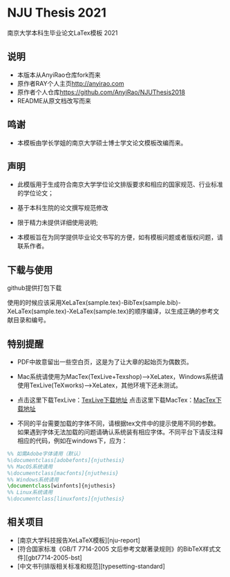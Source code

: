 ﻿# NJU Thesis 2021

南京大学本科生毕业论文LaTex模板 2021

## 说明

- 本版本从AnyiRao仓库fork而来
- 原作者RAY个人主页<http://anyirao.com>
- 原作者个人仓库<https://github.com/AnyiRao/NJUThesis2018>
- README从原文档改写而来

## 鸣谢

- 本模板由学长学姐的南京大学硕士博士学文论文模板改编而来。

## 声明

- 此模版用于生成符合南京大学学位论文排版要求和相应的国家规范、行业标准的学位论文；

- 基于本科生院的论文撰写规范修改

- 限于精力未提供详细使用说明;

- 本模板旨在为同学提供毕业论文书写的方便，如有模板问题或者版权问题，请联系作者。

## 下载与使用

github提供打包下载

使用的时候应该采用XeLaTex(sample.tex)-BibTex(sample.bib)-XeLaTex(sample.tex)-XeLaTex(sample.tex)的顺序编译，以生成正确的参考文献目录和编号。

## 特别提醒

- PDF中故意留出一些空白页，这是为了让大章的起始页为偶数页。

- Mac系统请使用为MacTex(TexLive+Texshop)-->XeLatex，Windows系统请使用TexLive(TeXworks)-->XeLatex，其他环境下还未测试。

- 点击这里下载TexLive：[TexLive下载地址][TexLive] 点击这里下载MacTex：[MacTex下载地址][MacTex]

- 不同的平台需要加载的字体不同，请根据tex文件中的提示使用不同的参数。如果遇到字体无法加载的问题请确认系统装有相应字体。不同平台下请反注释相应的代码，例如在windows下，应为：
```latex
%% 如需Adobe字体请用（默认）
%\documentclass[adobefonts]{njuthesis}
%% MacOS系统请用
%\documentclass[macfonts]{njuthesis}
%% Windows系统请用
\documentclass[winfonts]{njuthesis}
%% Linux系统请用
%\documentclass[linuxfonts]{njuthesis}
```

[TexLive]: https://www.tug.org/texlive/
[MacTex]:https://tug.org/mactex/

## 相关项目

- [南京大学科技报告XeLaTeX模板][nju-report]
- [符合国家标准《GB/T 7714-2005 文后参考文献著录规则》的BibTeX样式文件][gbt7714-2005-bst]
- [中文书刊排版相关标准和规范][typesetting-standard]
